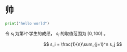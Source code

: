 # 帅

```python
print("hello world")
```

令 $s_i$ 为第$i$个学生的成绩， $s_i$ 的取值范围为 $[0,100]$ 。

$$
s_i = \frac{1}{n}\sum_{j=1}^n s_j
$$


